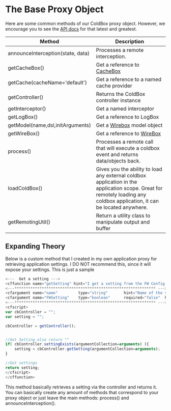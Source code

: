 # The Base Proxy Object

Here are some common methods of our ColdBox proxy object.  However, we encourage you to see the [API docs](http://apidocs.ortussolutions.com/coldbox/current) for that latest and greatest.

|Method|Description|
|--|--|
|announceInterception(state, data) |Processes a remote interception.|
|getCacheBox()	|Get a reference to [CacheBox](http://wiki.coldbox.org/wiki/CacheBox.cfm)|
|getCache(cacheName='default')	|Get a reference to a named cache provider|
|getController() |Returns the ColdBox controller instance |
|getInterceptor()	|Get a named interceptor |
|getLogBox()	|Get a reference to LogBox|
|getModel(name,dsl,initArguments)	|Get a [Wirebox](http://wiki.coldbox.org/wiki/Wirebox.cfm) model object|
|getWireBox()	|Get a reference to [WireBox](http://wiki.coldbox.org/wiki/WireBox.cfm)|
|process() |Processes a remote call that will execute a coldbox event and returns data/objects back. |
|loadColdBox()	|Gives you the ability to load any external coldbox application in the application scope. Great for remotely loading any coldbox application, it can be located anywhere.|
|getRemotingUtil()	| Return a utility class to manipulate output and buffer |

## Expanding Theory

Below is a custom method that I created in my own application proxy for retrieving application settings. I DO NOT recommend this, since it will expose your settings. This is just a sample

```js
<---  Get a setting --->
<cffunction name="getSetting" hint="I get a setting from the FW Config structures. Use the FWSetting boolean argument to retrieve from the fwSettingsStruct." access="remote" returntype="struct" output="false">
<---************************************************************** --->
<cfargument name="name" 	    type="string"   	hint="Name of the setting key to retrieve"  >
<cfargument name="FWSetting"  	type="boolean" 	 	required="false"  hint="Boolean Flag. If true, it will retrieve from the fwSettingsStruct else from the configStruct. Default is false." default="false">
<---************************************************************** --->
<cfscript>
var cbController = "";
var setting = "";

cbController = getController();


//Get Setting else return ""
if( cbController.settingExists(argumentCollection=arguments) ){
	setting = cbController.getSetting(argumentCollection=arguments);
}

//Get settings
return setting;
</cfscript>
</cffunction>
```

This method basically retrieves a setting via the controller and returns it. You can basically create any amount of methods that correspond to your proxy object or just leave the main methods: process() and announceInterception().

